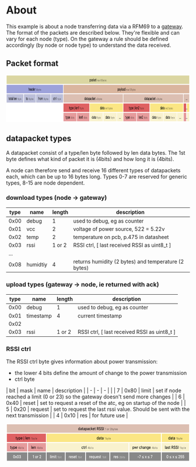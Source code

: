 # About
This example is about a node transferring data via a RFM69 to a [gateway](https://github.com/2ni/rfm69-gateway). The format of the packets are described below. They're flexible and can vary for each node (type). On the gateway a rule should be defined accordingly (by node or node type) to understand the data received.

## Packet format

<img src="rfm69-packet.png" height="130px" />

## datapacket types
A datapacket consist of a type/len byte followed by len  data bytes. The 1st byte defines what kind of packet it is (4bits) and how long it is (4bits).

A node can therefore send and receive 16 different types of datapackets each, which can be up to 16 bytes long. Types 0-7 are reserved for generic types, 8-15 are node dependent.

### download types (node -> gateway)
| type | name     | length  | description                                          |
| ---- | -----    | ------  | -----------                                          |
| 0x00 | debug    | 1       | used to debug, eg as counter                         |
| 0x01 | vcc      | 2       | voltage of power source, 522 = 5.22v                 |
| 0x02 | temp     | 2       | temperature on pcb, p.475 in datasheet               |
| 0x03 | rssi     | 1 or  2 | RSSI ctrl, [ last received RSSI as uint8_t ]         |
| ...  |          |         |                                                      |
| 0x08 | humidtiy | 4       | returns humidity (2 bytes) and temperature (2 bytes) |

### upload types (gateway -> node, ie returned with ack)
| type | name      | length | description                                          |
| -    | -         | -      | -                                                    |
| 0x00 | debug     | 1      | used to debug, eg as counter                         |
| 0x01 | timestamp | 4      | current timestamp                                    |
| 0x02 |           |        |                                                      |
| 0x03 | rssi      | 1 or 2 | RSSI ctrl, [ last received RSSI as uint8_t ]         |

### RSSI ctrl
The RSSI ctrl byte gives information about power transmission:
- the lower 4 bits define the amount of change to the power transmission
-  ctrl byte

| bit | mask | name    | description                                                                    |
| -   | -    | -       |                                                                                |
| 7   | 0x80 | limit   | set if node reached a limit (0 or 23) so the gateway doesn't send more changes |
| 6   | 0x40 | reset   | set to request a reset of the atc, eg on startup of the node                   |
| 5   | 0x20 | request | set to request the last rssi value. Should be sent with the next transmission  |
| 4   | 0x10 | res     | for future use                                                                 |

<img src="rfm69-datapacket-rssi.png" height="104px" />
